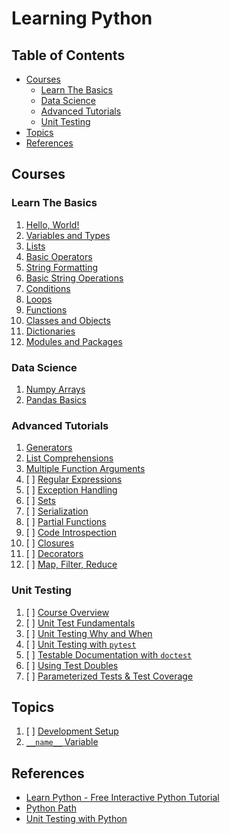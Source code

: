 # Learning Python

## Table of Contents

<!-- START doctoc generated TOC please keep comment here to allow auto update -->
<!-- DON'T EDIT THIS SECTION, INSTEAD RE-RUN doctoc TO UPDATE -->

- [Courses](#courses)
  - [Learn The Basics](#learn-the-basics)
  - [Data Science](#data-science)
  - [Advanced Tutorials](#advanced-tutorials)
  - [Unit Testing](#unit-testing)
- [Topics](#topics)
- [References](#references)

<!-- END doctoc generated TOC please keep comment here to allow auto update -->

## Courses

### Learn The Basics

1. [Hello, World!](learn-the-basics/hello-world/README.md)
1. [Variables and Types](learn-the-basics/variables-and-types/README.md)
1. [Lists](learn-the-basics/lists/README.md)
1. [Basic Operators](learn-the-basics/basic-operators/README.md)
1. [String Formatting](learn-the-basics/string-formatting/README.md)
1. [Basic String Operations](learn-the-basics/basic-string-operations/README.md)
1. [Conditions](learn-the-basics/conditions/README.md)
1. [Loops](learn-the-basics/loops/README.md)
1. [Functions](learn-the-basics/functions/README.md)
1. [Classes and Objects](learn-the-basics/classes-and-objects/README.md)
1. [Dictionaries](learn-the-basics/dictionaries/README.md)
1. [Modules and Packages](learn-the-basics/modules-and-packages/README.md)

### Data Science

1. [Numpy Arrays](data-science/numpy-arrays/README.md)
1. [Pandas Basics](data-science/pandas-basics/README.md)

### Advanced Tutorials

1. [Generators](advanced-tutorials/generators/README.md)
1. [List Comprehensions](advanced-tutorials/list-comprehensions/README.md)
1. [Multiple Function Arguments](advanced-tutorials/multiple-function-arguments/README.md)
1. [ ] [Regular Expressions](advanced-tutorials/regular-expressions/README.md)
1. [ ] [Exception Handling](advanced-tutorials/exception-handling/README.md)
1. [ ] [Sets](advanced-tutorials/sets/README.md)
1. [ ] [Serialization](advanced-tutorials/serialization/README.md)
1. [ ] [Partial Functions](advanced-tutorials/partial-functions/README.md)
1. [ ] [Code Introspection](advanced-tutorials/code-introspection/README.md)
1. [ ] [Closures](advanced-tutorials/closures/README.md)
1. [ ] [Decorators](advanced-tutorials/decorators/README.md)
1. [ ] [Map, Filter, Reduce](advanced-tutorials/map-filter-reduce/README.md)

### Unit Testing

1. [ ] [Course Overview](README.md)
1. [ ] [Unit Test Fundamentals](unit-testing/fundamentals/README.md)
1. [ ] [Unit Testing Why and When](unit-testing/why-and-when/README.md)
1. [ ] [Unit Testing with `pytest`](unit-testing/pytest/README.md)
1. [ ] [Testable Documentation with `doctest`](unit-testing/doctest/README.md)
1. [ ] [Using Test Doubles](README.md)
1. [ ] [Parameterized Tests & Test Coverage](README.md)

## Topics

1. [ ] [Development Setup](development-setup/README.md)
1. [`__name__` Variable](name-variable/README.md)

## References

- [Learn Python - Free Interactive Python Tutorial](https://www.learnpython.org)
- [Python Path](https://app.pluralsight.com/paths/skill/python)
- [Unit Testing with Python](https://app.pluralsight.com/library/courses/using-unit-testing-python/table-of-contents)
